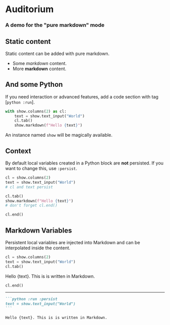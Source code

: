 # Auditorium

### A demo for the "pure markdown" mode

## Static content

Static content can be added with pure markdown.

* Some _markdown_ content.
* More **markdown** content.

## And some Python

If you need interaction or advanced features,
add a code section with tag [`python :run`].

```python :echo :run
with show.columns(2) as cl:
    text = show.text_input("World")
    cl.tab()
    show.markdown(f"Hello {text}")
```

An instance named `show` will be magically available.

## Context

By default local variables created in a Python
block are **not** persisted. If you want to change this,
use `:persist`.

```python :echo :run :persist
cl = show.columns(2)
text = show.text_input("World")
# cl and text persist
```

```python :run :echo
cl.tab()
show.markdown(f"Hello {text}")
# don't forget cl.end()
```

```python :run
cl.end()
```

## Markdown Variables

Persistent local variables are injected
into Markdown and can be interpolated inside the content.


```python :run :persist
cl = show.columns(2)
text = show.text_input("World")
cl.tab()
```

Hello {text}. This is is written in Markdown.

```python :run
cl.end()
```

<hr>

~~~markdown
```python :run :persist
text = show.text_input("World")
```

Hello {text}. This is is written in Markdown.
~~~
